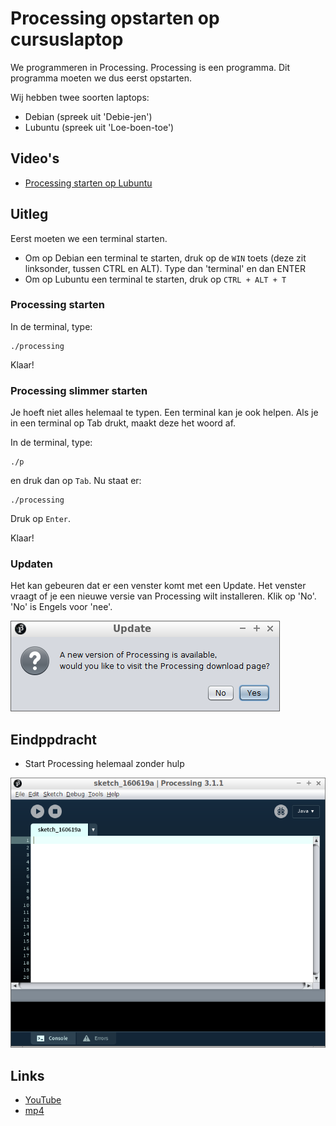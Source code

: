# Processing opstarten op cursuslaptop

We programmeren in Processing.
Processing is een programma.
Dit programma moeten we dus eerst opstarten.

Wij hebben twee soorten laptops:

  * Debian (spreek uit 'Debie-jen')
  * Lubuntu (spreek uit 'Loe-boen-toe')

## Video's

 * [Processing starten op Lubuntu](http://www.richelbilderbeek.nl/dojo_lubuntu_opstarten.mp4)

## Uitleg

Eerst moeten we een terminal starten.

 * Om op Debian een terminal te starten, druk op de `WIN` toets (deze zit linksonder, tussen CTRL en ALT). Type dan 'terminal' en dan ENTER 
 * Om op Lubuntu een terminal te starten, druk op `CTRL + ALT + T`

### Processing starten

In de terminal, type:

```
./processing
```

Klaar!

### Processing slimmer starten
 
Je hoeft niet alles helemaal te typen.
Een terminal kan je ook helpen.
Als je in een terminal op Tab drukt, maakt deze het woord af.

In de terminal, type:

```
./p
```

en druk dan op `Tab`. Nu staat er:

```
./processing
```

Druk op `Enter`.

Klaar!

### Updaten

Het kan gebeuren dat er een venster komt met een Update. Het venster vraagt
of je een nieuwe versie van Processing wilt installeren. Klik op 'No'. 'No' 
is Engels voor 'nee'.

![Processing Update venster, klik op 'No'](ProcessingOpstartenOpCursusLaptopNewVersionDialog.png)

## Eindppdracht
 
 * Start Processing helemaal zonder hulp

![Processing zonder code](ProcessingOpstartenOpCursusLaptopProcessing.png)

## Links

 * [YouTube](https://www.youtube.com/watch?v=ZFVfnK8i2v0)
 * [mp4](http://www.richelbilderbeek/dojo_lubuntu_opstarten.mp4)
